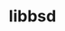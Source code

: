 ---
title: "libbsd"
layout: cache
categories: [package, v0.18.1]
meta: {"versions": ["0.11.5"], "compilers": ["gcc@=7.3.1", "gcc@=7.5.0", "gcc@=8.4.0"], "oss": ["amzn2", "ubuntu18.04"], "platforms": ["linux"], "targets": ["aarch64", "graviton2", "x86_64", "x86_64_v3", "x86_64_v4"], "stacks": ["aws-ahug", "aws-ahug-aarch64", "aws-isc", "aws-isc-aarch64", "build_systems", "data-vis-sdk", "e4s", "radiuss", "root", "tutorial"], "num_specs": 6, "num_specs_by_stack": {"tutorial": 2, "e4s": 1, "build_systems": 1, "radiuss": 1, "root": 6, "data-vis-sdk": 1, "aws-isc": 2, "aws-ahug": 2, "aws-isc-aarch64": 2, "aws-ahug-aarch64": 2}}
spec_details: [{"hash": "zliunm4fyuu772mhwsxf46t7se5sssu5", "compiler": "gcc@=7.5.0", "versions": ["0.11.5"], "os": "ubuntu18.04", "platform": "linux", "target": "x86_64", "variants": [], "stacks": ["tutorial", "e4s", "build_systems", "radiuss", "root", "data-vis-sdk"], "size": "-", "tarball": "https://binaries.spack.io/v0.18.1/build_cache/linux-ubuntu18.04-x86_64/gcc-7.5.0/libbsd-0.11.5/linux-ubuntu18.04-x86_64-gcc-7.5.0-libbsd-0.11.5-zliunm4fyuu772mhwsxf46t7se5sssu5.spack"}, {"hash": "kzk73dqc4m3rhmonepalujn6ndnoaeym", "compiler": "gcc@=7.3.1", "versions": ["0.11.5"], "os": "amzn2", "platform": "linux", "target": "x86_64_v4", "variants": [], "stacks": ["aws-isc", "aws-ahug", "root"], "size": "-", "tarball": "https://binaries.spack.io/v0.18.1/build_cache/linux-amzn2-x86_64_v4/gcc-7.3.1/libbsd-0.11.5/linux-amzn2-x86_64_v4-gcc-7.3.1-libbsd-0.11.5-kzk73dqc4m3rhmonepalujn6ndnoaeym.spack"}, {"hash": "4wd4wmphzjyrbhytbqbucjww4pdabace", "compiler": "gcc@=7.3.1", "versions": ["0.11.5"], "os": "amzn2", "platform": "linux", "target": "graviton2", "variants": [], "stacks": ["aws-isc-aarch64", "root", "aws-ahug-aarch64"], "size": "-", "tarball": "https://binaries.spack.io/v0.18.1/build_cache/linux-amzn2-graviton2/gcc-7.3.1/libbsd-0.11.5/linux-amzn2-graviton2-gcc-7.3.1-libbsd-0.11.5-4wd4wmphzjyrbhytbqbucjww4pdabace.spack"}, {"hash": "io5kv3moimpczdrfvy7rgt7m5umta6cj", "compiler": "gcc@=7.3.1", "versions": ["0.11.5"], "os": "amzn2", "platform": "linux", "target": "aarch64", "variants": [], "stacks": ["aws-isc-aarch64", "root", "aws-ahug-aarch64"], "size": "-", "tarball": "https://binaries.spack.io/v0.18.1/build_cache/linux-amzn2-aarch64/gcc-7.3.1/libbsd-0.11.5/linux-amzn2-aarch64-gcc-7.3.1-libbsd-0.11.5-io5kv3moimpczdrfvy7rgt7m5umta6cj.spack"}, {"hash": "64q2lhci4yuo6d3aweggkyalxexdofqg", "compiler": "gcc@=7.3.1", "versions": ["0.11.5"], "os": "amzn2", "platform": "linux", "target": "x86_64_v3", "variants": [], "stacks": ["aws-isc", "aws-ahug", "root"], "size": "-", "tarball": "https://binaries.spack.io/v0.18.1/build_cache/linux-amzn2-x86_64_v3/gcc-7.3.1/libbsd-0.11.5/linux-amzn2-x86_64_v3-gcc-7.3.1-libbsd-0.11.5-64q2lhci4yuo6d3aweggkyalxexdofqg.spack"}, {"hash": "v2foqu3chqoz7isqtv2m4kxddvk5oatw", "compiler": "gcc@=8.4.0", "versions": ["0.11.5"], "os": "ubuntu18.04", "platform": "linux", "target": "x86_64", "variants": [], "stacks": ["tutorial", "root"], "size": "-", "tarball": "https://binaries.spack.io/v0.18.1/build_cache/linux-ubuntu18.04-x86_64/gcc-8.4.0/libbsd-0.11.5/linux-ubuntu18.04-x86_64-gcc-8.4.0-libbsd-0.11.5-v2foqu3chqoz7isqtv2m4kxddvk5oatw.spack"}]
---